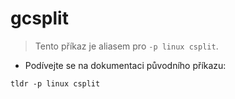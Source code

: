 # gcsplit

> Tento příkaz je aliasem pro `-p linux csplit`.

- Podívejte se na dokumentaci původního příkazu:

`tldr -p linux csplit`

